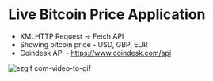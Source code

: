 # Live Bitcoin Price Application

* XMLHTTP Request -> Fetch API 
* Showing bitcoin price - USD, GBP, EUR
* Coindesk API - https://www.coindesk.com/api

![ezgif com-video-to-gif](https://user-images.githubusercontent.com/29807797/41209310-b59959c6-6cf8-11e8-8af9-ca324cd4bbbe.gif)
